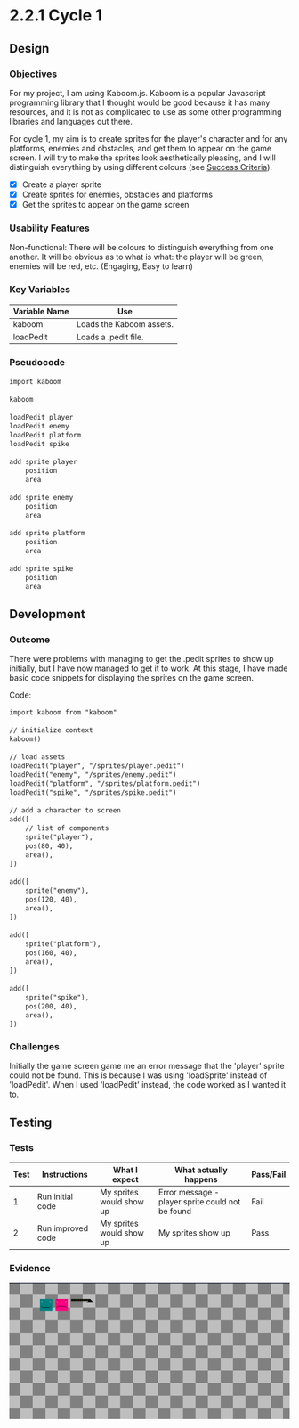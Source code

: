 # 2.2.1 Cycle 1

## Design

### Objectives

For my project, I am using Kaboom.js. Kaboom is a popular Javascript programming library that I thought would be good because it has many resources, and it is not as complicated to use as some other programming libraries and languages out there.

For cycle 1, my aim is to create sprites for the player's character and for any platforms, enemies and obstacles, and get them to appear on the game screen. I will try to make the sprites look aesthetically pleasing, and I will distinguish everything by using different colours (see [Success Criteria](../analysis/1.5-success-criteria.md)).

* [x] Create a player sprite
* [x] Create sprites for enemies, obstacles and platforms
* [x] Get the sprites to appear on the game screen

### Usability Features

Non-functional: There will be colours to distinguish everything from one another. It will be obvious as to what is what: the player will be green, enemies will be red, etc. (Engaging, Easy to learn)

### Key Variables

| Variable Name | Use                      |
| ------------- | ------------------------ |
| kaboom        | Loads the Kaboom assets. |
| loadPedit     | Loads a .pedit file.     |

### Pseudocode

```
import kaboom

kaboom

loadPedit player
loadPedit enemy
loadPedit platform
loadPedit spike

add sprite player
    position
    area

add sprite enemy
    position
    area

add sprite platform
    position
    area

add sprite spike
    position
    area
```

## Development

### Outcome

There were problems with managing to get the .pedit sprites to show up initially, but I have now managed to get it to work. At this stage, I have made basic code snippets for displaying the sprites on the game screen.



Code:

```
import kaboom from "kaboom"

// initialize context
kaboom()

// load assets
loadPedit("player", "/sprites/player.pedit")
loadPedit("enemy", "/sprites/enemy.pedit")
loadPedit("platform", "/sprites/platform.pedit")
loadPedit("spike", "/sprites/spike.pedit")

// add a character to screen
add([
	// list of components
	sprite("player"),
	pos(80, 40),
	area(),
])

add([
    sprite("enemy"),
    pos(120, 40),
    area(),
])

add([
    sprite("platform"),
    pos(160, 40),
    area(),
])

add([
    sprite("spike"),
    pos(200, 40),
    area(),
])
```

### Challenges

Initially the game screen game me an error message that the 'player' sprite could not be found. This is because I was using 'loadSprite' instead of 'loadPedit'. When I used 'loadPedit' instead, the code worked as I wanted it to.

## Testing

### Tests

| Test | Instructions      | What I expect            | What actually happens                            | Pass/Fail |
| ---- | ----------------- | ------------------------ | ------------------------------------------------ | --------- |
| 1    | Run initial code  | My sprites would show up | Error message - player sprite could not be found | Fail      |
| 2    | Run improved code | My sprites would show up | My sprites show up                               | Pass      |

### Evidence

![](<../.gitbook/assets/image (4) (1) (1).png>)
